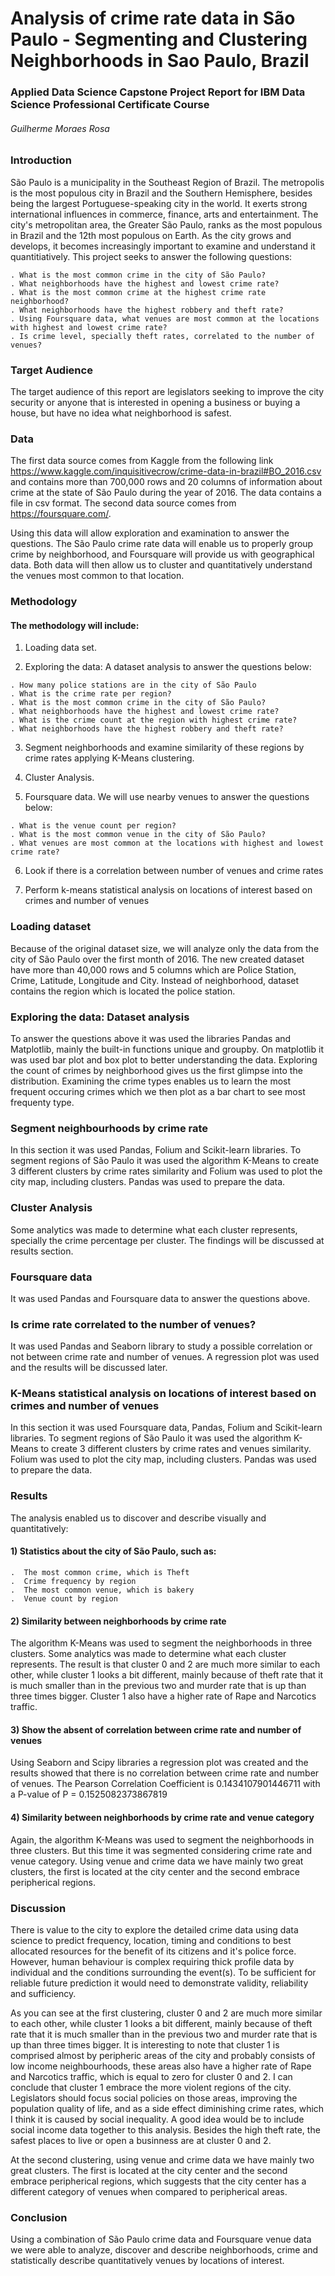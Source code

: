 # Analysis of crime rate data in São Paulo - Segmenting and Clustering Neighborhoods in Sao Paulo, Brazil

### Applied Data Science Capstone Project Report for IBM Data Science Professional Certificate Course

###### Guilherme Moraes Rosa

### Introduction

  São Paulo is a municipality in the Southeast Region of Brazil. The metropolis is the most populous city in Brazil and the Southern Hemisphere, besides being the largest Portuguese-speaking city in the world. It exerts strong international influences in commerce, finance, arts and entertainment. The city's metropolitan area, the Greater São Paulo, ranks as the most populous in Brazil and the 12th most populous on Earth. 
  As the city grows and develops, it becomes increasingly important to examine and understand it quantitiatively. This project seeks to answer the following questions:
    
    . What is the most common crime in the city of São Paulo?
    . What neighborhoods have the highest and lowest crime rate? 
    . What is the most common crime at the highest crime rate neighborhood? 
    . What neighborhoods have the highest robbery and theft rate?
    . Using Foursquare data, what venues are most common at the locations with highest and lowest crime rate?
    . Is crime level, specially theft rates, correlated to the number of venues?

### Target Audience

  The target audience of this report are legislators seeking to improve the city security or anyone that is interested in opening a business or buying a house, but have no idea what neighborhood is safest.

### Data

  The first data source comes from Kaggle from the following link https://www.kaggle.com/inquisitivecrow/crime-data-in-brazil#BO_2016.csv and contains more than 700,000 rows and 20 columns of information about crime at the state of São Paulo during the year of 2016. The data contains a file in csv format. The second data source comes from  https://foursquare.com/.

  Using this data will allow exploration and examination to answer the questions. The São Paulo crime rate data will enable us to properly group crime by neighborhood, and Foursquare will provide us with geographical data. Both data will then allow us to cluster and quantitatively understand the venues most common to that location.

### Methodology

#### The methodology will include:

  1) Loading data set.
  
  2) Exploring the data: A dataset analysis to answer the questions below:
    
    . How many police stations are in the city of São Paulo 
    . What is the crime rate per region?
    . What is the most common crime in the city of São Paulo?
    . What neighborhoods have the highest and lowest crime rate?
    . What is the crime count at the region with highest crime rate?
    . What neighborhoods have the highest robbery and theft rate?

  3) Segment neighborhoods and examine similarity of these regions by crime rates applying K-Means clustering.

  4) Cluster Analysis.

  5) Foursquare data. We will use nearby venues to answer the questions below:
    
    . What is the venue count per region?
    . What is the most common venue in the city of São Paulo? 
    . What venues are most common at the locations with highest and lowest crime rate?

  6) Look if there is a correlation between number of venues and crime rates

  7) Perform k-means statistical analysis on locations of interest based on crimes and number of venues
  
### Loading dataset 
Because of the original dataset size, we will analyze only the data from the city of São Paulo over the first month of 2016. The new created dataset have more than 40,000 rows and 5 columns which are Police Station, Crime, Latitude, Longitude and City. Instead of neighborhood, dataset contains the region which is located the police station.

### Exploring the data: Dataset analysis

To answer the questions above it was used the libraries Pandas and Matplotlib, mainly the built-in functions unique and groupby. On matplotlib it was used bar plot and box plot to better understanding the data. Exploring the count of crimes by neighborhood gives us the first glimpse into the distribution. Examining the crime types enables us to learn the most frequent occuring crimes which we then plot as a bar chart to see most frequenty type.

### Segment neighbourhoods by crime rate

In this section it was used Pandas, Folium and Scikit-learn libraries. To segment regions of São Paulo it was used the algorithm K-Means to create 3 different clusters by crime rates similarity and Folium was used to plot the city map, including clusters. Pandas was used to prepare the data.

### Cluster Analysis

Some analytics was made to determine what each cluster represents, specially the crime percentage per cluster. The findings will be discussed at results section.

### Foursquare data

It was used Pandas and Foursquare data to answer the questions above.

### Is crime rate correlated to the number of venues?

It was used Pandas and Seaborn library to study a possible correlation or not between crime rate and number of venues. A regression plot was used and the results will be discussed later.

### K-Means statistical analysis on locations of interest based on crimes and number of venues

In this section it was used Foursquare data, Pandas, Folium and Scikit-learn libraries. To segment regions of São Paulo it was used the algorithm K-Means to create 3 different clusters by crime rates and venues similarity. Folium was used to plot the city map, including clusters. Pandas was used to prepare the data.

### Results

The analysis enabled us to discover and describe visually and quantitatively:

  #### 1) Statistics about the city of São Paulo, such as:

    .  The most common crime, which is Theft
    .  Crime frequency by region
    .  The most common venue, which is bakery
    .  Venue count by region

  #### 2) Similarity between neighborhoods by crime rate

  The algorithm K-Means was used to segment the neighborhoods in three clusters. Some analytics was made to determine what each cluster represents. The result is that cluster 0 and 2 are much more similar to each other, while cluster 1 looks a bit different, mainly because of theft rate that it is much smaller than in the previous two and murder rate that is up than three times bigger. Cluster 1 also have a higher rate of Rape and Narcotics traffic.

  #### 3) Show the absent of correlation between crime rate and number of venues

  Using Seaborn and Scipy libraries a regression plot was created and the results showed that there is no correlation between crime rate and number of venues. The Pearson Correlation Coefficient is 0.1434107901446711  with a P-value of P = 0.1525082373867819 

  #### 4) Similarity between neighborhoods by crime rate and venue category

  Again, the algorithm K-Means was used to segment the neighborhoods in three clusters. But this time it was segmented considering crime rate and venue category. Using venue and crime data we have mainly two great clusters, the first is located at the city center and the second embrace peripherical regions.


### Discussion

There is value to the city to explore the detailed crime data using data science to predict frequency, location, timing and conditions to best allocated resources for the benefit of its citizens and it's police force. However, human behaviour is complex requiring thick profile data by individual and the conditions surrounding the event(s). To be sufficient for reliable future prediction it would need to demonstrate validity, reliability and sufficiency.

As you can see at the first clustering, cluster 0 and 2 are much more similar to each other, while cluster 1 looks a bit different, mainly because of theft rate that it is much smaller than in the previous two and murder rate that is up than three times bigger. It is interesting to note that cluster 1 is comprised almost by peripheric areas of the city and probably consists of low income neighbourhoods, these areas also have a higher rate of Rape and Narcotics traffic, which is equal to zero for cluster 0 and 2. I can conclude that cluster 1 embrace the more violent regions of the city. Legislators should focus social policies on those areas, improving the population quality of life, and as a side effect diminishing crime rates, which I think it is caused by social inequality. A good idea would be to include social income data together to this analysis. Besides the high theft rate, the safest places to live or open a businness are at cluster 0 and 2.

At the second clustering, using venue and crime data we have mainly two great clusters. The first is located at the city center and the second embrace peripherical regions, which suggests that the city center has a different category of venues when compared to peripherical areas.

### Conclusion

Using a combination of São Paulo crime data and Foursquare venue data we were able to analyze, discover and describe neighborhoods, crime and statistically describe quantitatively venues by locations of interest.
